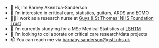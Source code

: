 - 👋 Hi, I’m Barney Akenzua-Sanderson
- 👀 I’m interested in critical care, statistics, guitars, ARDS and ECMO
- 🧑‍⚕️ I work as a research nurse at [Guys & St Thomas' NHS Foundation Trust](https://www.guysandstthomas.nhs.uk/)
- 🌱 I’m currently studying for a MSc Medical Statistics at [LSHTM](https://www.lshtm.ac.uk/)
- 💞️ I’m looking to collaborate on critical care research/data projects
- 📫 You can reach me via [barnaby.sanderson@gstt.nhs.uk](mailto:barnaby.sanderson@gstt.nhs.uk?subject=[GitHub]%20)
